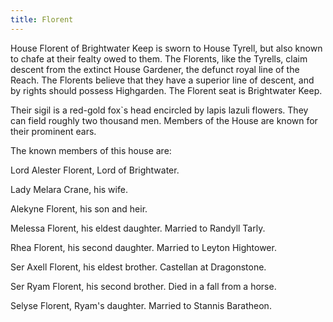 ```yaml
---
title: Florent
---
```


 House Florent of Brightwater Keep is sworn to House Tyrell, but also known to chafe at their fealty owed to them. The Florents, like the Tyrells, claim descent from the extinct House Gardener, the defunct royal line of the Reach. The Florents believe that they have a superior line of descent, and by rights should possess Highgarden. The Florent seat is Brightwater Keep.

Their sigil is a red-gold fox`s head encircled by lapis lazuli flowers. They can field roughly two thousand men. Members of the House are known for their prominent ears.

The known members of this house are:

Lord Alester Florent, Lord of Brightwater.

Lady Melara Crane, his wife.

Alekyne Florent, his son and heir.

Melessa Florent, his eldest daughter. Married to Randyll Tarly.

Rhea Florent, his second daughter. Married to Leyton Hightower.

Ser Axell Florent, his eldest brother. Castellan at Dragonstone.

Ser Ryam Florent, his second brother. Died in a fall from a horse.

Selyse Florent, Ryam's daughter. Married to Stannis Baratheon.


